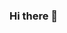 ### Hi there 👋

<!--
**orivelton/orivelton** is a ✨ _special_ ✨ repository because its `README.md` (this file) appears on your GitHub profile.

I work as a Front End but I have already ventured into the logistics and administrative area but found myself even within the codes. I've worked on big projects with many challenges and always been in love with open source projects. 
